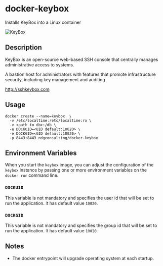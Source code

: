# docker-keybox
Installs KeyBox into a Linux container

![KeyBox](http://sshkeybox.com/img/keybox_40x40.png)

## Description

KeyBox is an open-source web-based SSH console that centrally manages administrative access to systems.

A bastion host for administrators with features that promote infrastructure security, including key management and auditing

http://sshkeybox.com

## Usage

    docker create --name=keybox  \
      -v /etc/localtime:/etc/localtime:ro \
      -v <path to db>:/db \
      -e DOCKUID=<UID default:10020> \
      -e DOCKGID=<GID default:10020> \
      -p 8443:8443 ndgconsulting/docker-keybox

## Environment Variables

When you start the `keybox` image, you can adjust the configuration of the `keybox` instance by passing one or more environment variables on the `docker run` command line.

### `DOCKUID`

This variable is not mandatory and specifies the user id that will be set to run the application. It has default value `10020`.

### `DOCKGID`

This variable is not mandatory and specifies the group id that will be set to run the application. It has default value `10020`.

## Notes

* The docker entrypoint will upgrade operating system at each startup.